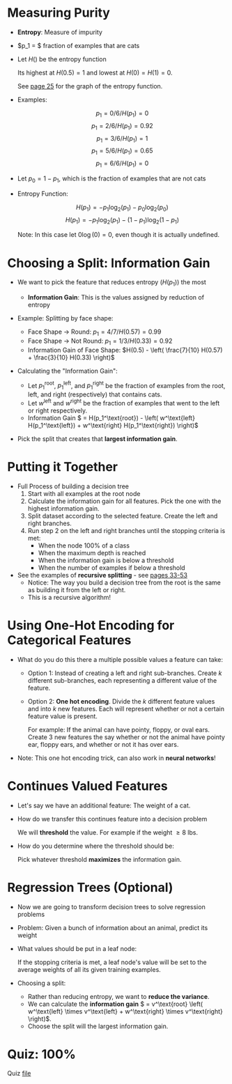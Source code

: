 # Measuring Purity
* **Entropy**: Measure of impurity
* $p_1 = $ fraction of examples that are cats
* Let $H()$ be the entropy function

    Its highest at $H(0.5) = 1$ and lowest at $H(0) = H(1) = 0$.

    See [page 25](Lecture.pdf) for the graph of the entropy function.
* Examples:

    $$p_1 = 0/6 / H(p_1) = 0$$
    $$p_1 = 2/6 / H(p_1) = 0.92$$
    $$p_1 = 3/6 / H(p_1) = 1$$
    $$p_1 = 5/6 / H(p_1) = 0.65$$
    $$p_1 = 6/6 / H(p_1) = 0$$
* Let $p_0 = 1- p_1$, which is the fraction of examples that are not cats
* Entropy Function:

    $$H(p_1) = -p_1 \log_2(p_1) - p_0\log_2(p_0)$$
    $$H(p_1) = -p_1 \log_2(p_1) - (1 - p_1)\log_2(1 - p_1)$$

    Note: In this case let $0 \log(0) = 0$, even though it is actually undefined.

# Choosing a Split: Information Gain
* We want to pick the feature that reduces entropy ($H(p_1)$) the most
    * **Information Gain**: This is the values assigned by reduction of entropy
* Example: Splitting by face shape:

    * Face Shape -> Round: $p_1 = 4/7 / H(0.57) = 0.99$
    * Face Shape -> Not Round: $p_1 = 1/3 / H(0.33) = 0.92$
    * Information Gain of Face Shape: $H(0.5) - \left( \frac{7}{10} H(0.57) + \frac{3}{10} H(0.33) \right)$
* Calculating the "Information Gain":
    * Let $p_1^\text{root}$, $p_1^\text{left}$, and $p_1^\text{right}$ be the fraction of examples from the root, left, and right (respectively) that contains cats.
    * Let $w^\text{left}$ and $w^\text{right}$ be the fraction of examples that went to the left or right respectively.
    * Information Gain $ = H(p_1^\text{root}) - \left( w^\text{left} H(p_1^\text{left}) + w^\text{right} H(p_1^\text{right}) \right)$
* Pick the split that creates that **largest information gain**.

# Putting it Together
* Full Process of building a decision tree
    1. Start with all examples at the root node
    2. Calculate the information gain for all features. Pick the one with the highest information gain.
    3. Split dataset according to the selected feature. Create the left and right branches.
    4. Run step 2 on the left and right branches until the stopping criteria is met:
        * When the node 100% of a class
        * When the maximum depth is reached
        * When the information gain is below a threshold
        * When the number of examples if below a threshold
* See the examples of **recursive splitting** - see [pages 33-53](Lecture.pdf)
    * Notice: The way you build a decision tree from the root is the same as building it from the left or right.
    * This is a recursive algorithm!

# Using One-Hot Encoding for Categorical Features
* What do you do this there a multiple possible values a feature can take:
    * Option 1: Instead of creating a left and right sub-branches. Create $k$ different sub-branches, each representing a different value of the feature.
    * Option 2: **One hot encoding**. Divide the $k$ different feature values and into $k$ new features. Each will represent whether or not a certain feature value is present.

        For example: If the animal can have pointy, floppy, or oval ears. Create 3 new features the say whether or not the animal have pointy ear, floppy ears, and whether or not it has over ears.
* Note: This one hot encoding trick, can also work in **neural networks**!

# Continues Valued Features
* Let's say we have an additional feature: The weight of a cat.
* How do we transfer this continues feature into a decision problem

    We will **threshold** the value. For example if the weight $\ge 8$ lbs.
* How do you determine where the threshold should be:

    Pick whatever threshold **maximizes** the information gain.

# Regression Trees (Optional)
* Now we are going to transform decision trees to solve regression problems
* Problem: Given a bunch of information about an animal, predict its weight
* What values should be put in a leaf node:

    If the stopping criteria is met, a leaf node's value will be set to the average weights of all its given training examples.
* Choosing a split:
    * Rather than reducing entropy, we want to **reduce the variance**.
    * We can calculate the **information gain** $ = v^\text{root} \left( w^\text{left} \times v^\text{left} + w^\text{right} \times v^\text{right} \right)$.
    * Choose the split will the largest information gain.

# Quiz: 100%
Quiz [file](Quizzes.md#decision-tree-learning)